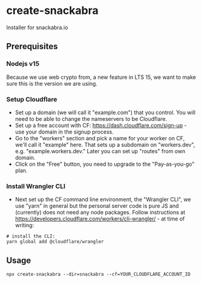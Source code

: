 # create-snackabra

Installer for snackabra.io

## Prerequisites

### Nodejs v15

Because we use web crypto from, a new feature in LTS 15, we want to make sure this is the version we are using.

### Setup Cloudflare

* Set up a domain (we will call it "example.com") that you control.
  You will need to be able to change the nameservers to be Cloudflare.
* Set up a free account with CF: https://dash.cloudflare.com/sign-up -
  use your domain in the signup process.
* Go to the "workers" section and pick a name for your worker on
  CF, we'll call it "example" here. That sets up a subdomain on
  "workers.dev", e.g. "example.workers.dev."  Later you can set
  up "routes" from own domain.
* Click on the "Free" button, you need to upgrade to the
  "Pay-as-you-go" plan.

### Install Wrangler CLI

* Next set up the CF command line environment, the "Wrangler CLI", we use "yarn" in general but the personal server code is pure JS and (currently) does not need any node packages. Follow instructions at https://developers.cloudflare.com/workers/cli-wrangler/ - at time of writing:

```
# install the CLI:
yarn global add @cloudflare/wrangler
```
## Usage

```
npx create-snackabra --dir=snackabra --cf=YOUR_CLOUDFLARE_ACCOUNT_ID
```



